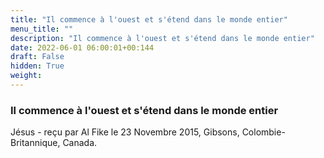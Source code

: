 ```yaml
---
title: "Il commence à l'ouest et s'étend dans le monde entier"
menu_title: ""
description: "Il commence à l'ouest et s'étend dans le monde entier"
date: 2022-06-01 06:00:01+00:144
draft: False
hidden: True
weight:
---
```

### Il commence à l'ouest et s'étend dans le monde entier

Jésus - reçu par Al Fike le 23 Novembre 2015, Gibsons, Colombie-Britannique, Canada.



